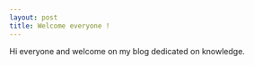 ```yaml
---
layout: post
title: Welcome everyone !
---
```


Hi everyone and welcome on my blog dedicated on knowledge.
